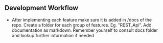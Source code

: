 ## Development Workflow
- After implementing each feature make sure it is added in /docs of the repo. Create a folder for each group of features. Eg. "REST_Api". Add documentation as markdown. Remember yourself to consult docs folder and lookup further information if needed